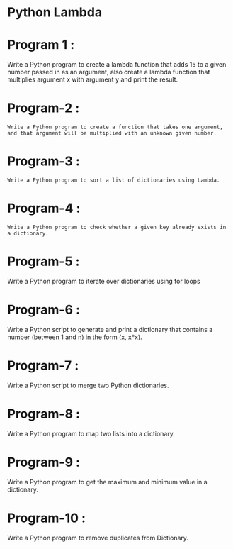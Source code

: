 # Python Lambda

# Program 1 :
   Write a Python program to create a lambda function that adds 15 to a given number passed in as an argument, also create a lambda function that multiplies argument x with argument y and print the result.


# Program-2 : 
    Write a Python program to create a function that takes one argument, and that argument will be multiplied with an unknown given number.


# Program-3 :
    Write a Python program to sort a list of dictionaries using Lambda.

# Program-4 :
    Write a Python program to check whether a given key already exists in a dictionary.

# Program-5 :
   Write a Python program to iterate over dictionaries using for loops

# Program-6 : 
   Write a Python script to generate and print a dictionary that contains a number (between 1 and n) in the form (x, x*x).

# Program-7 :
   Write a Python script to merge two Python dictionaries.

# Program-8 :
   Write a Python program to map two lists into a dictionary.

# Program-9 :
  Write a Python program to get the maximum and minimum value in a dictionary.

# Program-10 :
  Write a Python program to remove duplicates from Dictionary.
